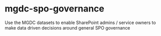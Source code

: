 # mgdc-spo-governance
Use the MGDC datasets to enable SharePoint admins / service owners to make data driven decisions around general SPO governance
